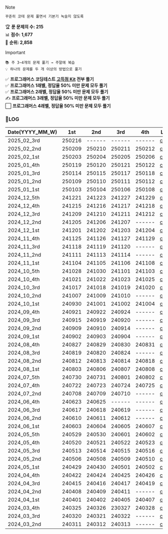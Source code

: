 > [!NOTE]
> ```sh
> 꾸준히 코테 문제 풀면서 기본기 녹슬지 않도록
> ```
> 🏆 **푼 문제의 수: 215**  
> 📊 **점수: 1,677**  
> 🏅 **순위: 2,858**
  
  
> [!IMPORTANT]
> ```
> 📚 주 3~4개의 문제 풀기 → 주말에 복습
> 💡 하나의 문제를 두 개 이상의 방법으로 풀기
>  ```
> ✅ **프로그래머스 코딩테스트 [고득점 Kit](https://school.programmers.co.kr/learn/challenges?tab=algorithm_practice_kit) 전부 풀기**  
> ✅ **프로그래머스 1래벨, 정답율 50% 미만 문제 모두 풀기**  
> ✅ **프로그래머스 2래벨, 정답율 50% 미만 문제 모두 풀기**  
> ✍️ **프로그래머스 3래벨, 정답율 50% 미만 문제 모두 풀기**  
> ⬜ **프로그래머스 4래벨, 정답율 50% 미만 문제 모두 풀기**  


### 📝LOG
| Date(YYYY_MM_W) | 1st | 2nd | 3rd | 4th | Link |
| ------------| ------ | ------ | ------ | ------ | -------------------------- |
| 2025_02_3rd | 250216 | ------ | ------ | ------ | [code](/2025_02_3rd.ipynb) |
| 2025_02_2nd | 250209 | 250210 | 250211 | 250212 | [code](/2025_02_2nd.ipynb) |
| 2025_02_1st | 250203 | 250204 | 250205 | 250206 | [code](/2025_02_1st.ipynb) |
| 2025_01_4th | 250119 | 250120 | 250121 | 250122 | [code](/2025_01_4th.ipynb) |
| 2025_01_3rd | 250114 | 250115 | 250117 | 250118 | [code](/2025_01_3rd.ipynb) |
| 2025_01_2nd | 250109 | 250110 | 250111 | 250112 | [code](/2025_01_2nd.ipynb) |
| 2025_01_1st | 250103 | 250104 | 250106 | 250108 | [code](/2025_01_1st.ipynb) |
| 2024_12_5th | 241221 | 241223 | 241227 | 241229 | [code](/2024_12_5th.ipynb) |
| 2024_12_4th | 241215 | 241216 | 241217 | 241218 | [code](/2024_12_4th.ipynb) |
| 2024_12_3rd | 241209 | 241210 | 241211 | 241212 | [code](/2024_12_3rd.ipynb) |
| 2024_12_2nd | 241205 | 241206 | 241207 | ------ | [code](/2024_12_2nd.ipynb) |
| 2024_12_1st | 241201 | 241202 | 241203 | 241204 | [code](/2024_12_1st.ipynb) |
| 2024_11_4th | 241125 | 241126 | 241127 | 241129 | [code](/2024_11_4th.ipynb) |
| 2024_11_3rd | 241118 | 241119 | 241120 | ------ | [code](/2024_11_3rd.ipynb) |
| 2024_11_2nd | 241111 | 241113 | 241114 | ------ | [code](/2024_11_2nd.ipynb) |
| 2024_11_1st | 241104 | 241105 | 241106 | 241108 | [code](/2024_11_1st.ipynb) |
| 2024_10_5th | 241028 | 241030 | 241101 | 241103 | [code](/2024_10_5th.ipynb) |
| 2024_10_4th | 241021 | 241022 | 241023 | 241025 | [code](/2024_10_4th.ipynb) |
| 2024_10_3rd | 241017 | 241018 | 241019 | 241020 | [code](/2024_10_3rd.ipynb) |
| 2024_10_2nd | 241007 | 241009 | 241010 | ------ | [code](/2024_10_2nd.ipynb) |
| 2024_10_1st | 240930 | 241001 | 241002 | 241004 | [code](/2024_10_1st.ipynb) |
| 2024_09_4th | 240921 | 240922 | 240924 | ------ | [code](/2024_09_4th.ipynb) |
| 2024_09_3rd | 240915 | 240919 | 240920 | ------ | [code](/2024_09_3rd.ipynb) |
| 2024_09_2nd | 240909 | 240910 | 240914 | ------ | [code](/2024_09_2nd.ipynb) |
| 2024_09_1st | 240902 | 240903 | 240904 | ------ | [code](/2024_09_1st.ipynb) |
| 2024_08_4th | 240827 | 240829 | 240830 | 240831 | [code](/2024_08_4th.ipynb) |
| 2024_08_3rd | 240819 | 240820 | 240824 | ------ | [code](/2024_08_3rd.ipynb) |
| 2024_08_2nd | 240812 | 240813 | 240814 | 240818 | [code](/2024_08_2nd.ipynb) |
| 2024_08_1st | 240803 | 240806 | 240807 | 240808 | [code](/2024_08_1st.ipynb) |
| 2024_07_5th | 240730 | 240731 | 240801 | 240802 | [code](/2024_07_5th.ipynb) |
| 2024_07_4th | 240722 | 240723 | 240724 | 240725 | [code](/2024_07_4th.ipynb) |
| 2024_07_2nd | 240708 | 240709 | 240710 | ------ | [code](/2024_07_2nd.ipynb) |
| 2024_06_4th | 240623 | 240625 | ------ | ------ | [code](/2024_06_4th.ipynb) |
| 2024_06_3rd | 240617 | 240618 | 240619 | ------ | [code](/2024_06_3rd.ipynb) |
| 2024_06_2nd | 240610 | 240611 | 240612 | ------ | [code](/2024_06_2nd.ipynb) |
| 2024_06_1st | 240603 | 240604 | 240605 | 240607 | [code](/2024_06_1st.ipynb) |
| 2024_05_5th | 240529 | 240530 | 240601 | 240602 | [code](/2024_05_5th.ipynb) |
| 2024_05_4th | 240520 | 240521 | 240522 | 240523 | [code](/2024_05_4th.ipynb) |
| 2024_05_3rd | 240513 | 240514 | 240515 | 240516 | [code](/2024_05_3rd.ipynb) |
| 2024_05_2nd | 240506 | 240508 | 240509 | 240510 | [code](/2024_05_2nd.ipynb) |
| 2024_05_1st | 240429 | 240430 | 240501 | 240502 | [code](/2024_05_1st.ipynb) |
| 2024_04_4th | 240422 | 240424 | 240425 | 240426 | [code](/2024_04_4th.ipynb) |
| 2024_04_3rd | 240415 | 240416 | 240417 | 240419 | [code](/2024_04_3rd.ipynb) |
| 2024_04_2nd | 240408 | 240409 | 240411 | ------ | [code](/2024_04_2nd.ipynb) |
| 2024_04_1st | 240401 | 240402 | 240405 | 240407 | [code](/2024_04_1st.ipynb) |
| 2024_03_4th | 240325 | 240326 | 230327 | 240328 | [code](/2024_03_4th.ipynb) |
| 2024_03_3rd | 240320 | 240321 | 240322 | ------ | [code](/2024_03_3rd.ipynb) |
| 2024_03_2nd | 240311 | 240312 | 240313 | ------ | [code](/2024_03_2nd.ipynb) |
